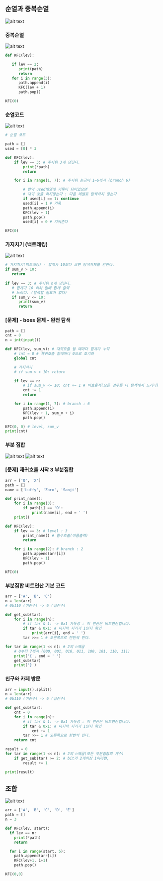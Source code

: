 ## 순열과 중복순열
![alt text](image-24.png)

### 중복순열
![alt text](image-25.png)
``` python
def KFC(lev):

   if lev == 2:
      print(path)
      return
   for i in range(3):
      path.append(i)
      KFC(lev + 1)
      path.pop()

KFC(0)
```

### 순열코드
![alt text](image-26.png)
``` python
# 순열 코드

path = []
used = [0] * 3

def KFC(lev):
    if lev == 3: # 주사위 3개 던진다.
        print(*path)
        return

    for i in range(1, 7): # 주사위 눈금이 1~6까지 (branch 6)

        # 만약 used배열에 기록이 되어있으면
        # 재귀 호출 하지않는다 : 다음 레벨로 탐색하지 않는다
        if used[i] == 1: continue
        used[i] = 1 # 기록
        path.append(i)
        KFC(lev + 1)
        path.pop()
        used[i] = 0 # 지워준다

KFC(0)
```

### 가지치기 (백트래킹)
![alt text](image-27.png)
``` python
# 가지치기(백트래킹) - 합계가 10보다 크면 탐색자체를 안한다.
if sum_v > 10:
   return
    
if lev == 3: # 주사위 n개 던진다.
   # 합계가 10 이하 일때 합계 출력
   # 느리다. (탐색할 필요가 없다)
   if sum_v <= 10:
      print(sum_v)
      return
```

### [문제] - boss 문제 - 완전 탐색
``` python
path = []
cnt = 0
n = int(input())

def KFC(lev, sum_v): # 재귀호출 될 때마다 합계가 누적
    # cnt = 0 # 재귀호출 할때마다 0으로 초기화
    global cnt

    # 가지치기
    # if sum_v > 10: return

    if lev == n:
        # if sum_v <= 10: cnt += 1 # 비효율적(모든 경우를 다 탐색해서 느리다)
        cnt += 1
        return

    for i in range(1, 7): # branch : 6
        path.append(i)
        KFC(lev + 1, sum_v + i)
        path.pop()

KFC(0, 0) # level, sum_v
print(cnt)
```

### 부분 집합
![alt text](image-28.png)
![alt text](image-29.png)


### [문제] 재귀호출 시작 3 부분집합
``` python
arr = ['O', 'X']
path = []
name = ['Luffy', 'Zoro', 'Sanji']

def print_name():
    for i in range(3):
        if path[i] == 'O':
            print(name[i], end = ' ')
    print()

def KFC(lev):
    if lev == 3: # level : 3
        print_name() # 함수호출(이름출력)
        return

    for i in range(2): # branch : 2
        path.append(arr[i])
        KFC(lev + 1)
        path.pop()

KFC(0)
```


### 부분집합 비트연산 기본 코드
``` python
arr = ['A', 'B', 'C']
n = len(arr)
# 0b110 (이진수) -> 6 (십진수)

def get_sub(tar):
    for i in range(n):
        # if tar & 1: -> 0x1 가독성 : 이 연산은 비트연산입니다.
        if tar & 0x1: # 마지막 자리가 1인지 확인
            print(arr[i], end = ' ')
        tar >>= 1 # 오른쪽으로 한번씩 민다.

for tar in range(1 << n): # 2의 n제곱
    # 0부터 7까지 (000, 001, 010, 011, 100, 101, 110, 111)
    print('{', end = ' ')
    get_sub(tar)
    print('}')
```

### 친구와 카페 방문
``` python
arr = input().split()
n = len(arr)
# 0b110 (이진수) -> 6 (십진수)

def get_sub(tar):
    cnt = 0
    for i in range(n):
        # if tar & 1: -> 0x1 가독성 : 이 연산은 비트연산입니다.
        if tar & 0x1: # 마지막 자리가 1인지 확인
            cnt += 1
        tar >>= 1 # 오른쪽으로 한번씩 민다.
    return cnt

result = 0
for tar in range(1 << n): # 2의 n제곱(모든 부분집합의 개수)
    if get_sub(tar) >= 2: # bit가 2개이상 1이라면,
        result += 1

print(result)
```


## 조합
![alt text](image-30.png)
``` python
arr = ['A', 'B', 'C', 'D', 'E']
path = []
n = 3

def KFC(lev, start):
  if lev == n:
    print(*path)
    return

  for i in range(start, 5):
    path.append(arr[i])
    KFC(lev+1, i+1)
    path.pop()

KFC(0,0)
```